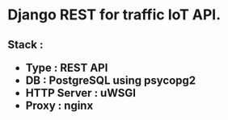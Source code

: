 <h1> Django REST for traffic IoT API. </h1>

<h2> Stack :
  
<ul>
  <li> Type : REST API</li>
  <li> DB : PostgreSQL using psycopg2 </li>
  <li> HTTP Server : uWSGI </li>
  <li> Proxy : nginx </li>
</ul>
